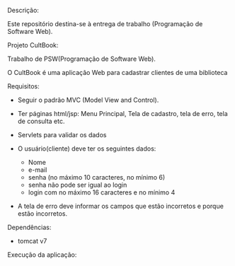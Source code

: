 Descrição:

Este repositório destina-se à entrega de trabalho (Programação de Software Web).

Projeto CultBook:

Trabalho de PSW(Programação de Software Web).
		
O CultBook é uma aplicação Web para cadastrar clientes de uma biblioteca

Requisitos:

-	Seguir o padrão MVC (Model View and Control).

-	Ter páginas html/jsp: Menu Principal, Tela de cadastro, tela de erro, tela 
	de consulta etc.
	
-	Servlets para validar os dados

-	O usuário(cliente) deve ter os seguintes dados:
	- Nome
	- e-mail
	- senha (no máximo 10 caracteres, no mínimo 6)
	- senha não pode ser igual ao login
	- login com no máximo 16 caracteres e no mínimo 4

-	A tela de erro deve informar os campos que estão incorretos e porque estão 
	incorretos.


Dependências:
-	tomcat v7

Execução da aplicação:


